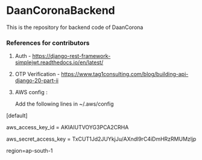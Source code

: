 # DaanCoronaBackend
This is the repository for backend code of DaanCorona


### References for contributors
1. Auth - https://django-rest-framework-simplejwt.readthedocs.io/en/latest/
2. OTP Verification - https://www.tag1consulting.com/blog/building-api-django-20-part-ii
3. AWS config : 
    
    Add the following lines in ~/.aws/config
    
  
[default]

aws_access_key_id = AKIAIUTVOYG3PCA2CRHA

aws_secret_access_key = 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

region=ap-south-1
